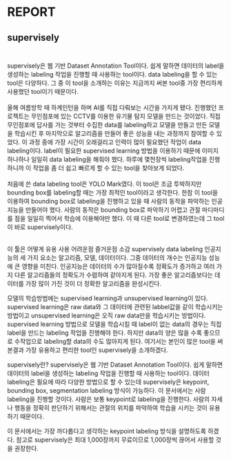 # REPORT<br/>
## supervisely<br/><br/>
<div class=text-justify>supervisely은 웹 기반 Dataset Annotation Tool이다. 쉽게 말하면 데이터의 label을 생성하는 labeling 작업을 진행할 때 사용하는 tool이다. data labeling을 할 수 있는 tool은 다양하다. 그 중 이 tool을 소개하는 이유는 지금까지 써본 tool중 가장 편리하게 사용했던 tool이기 때문이다.</div><br/>
<div class=text-justify>올해 여름방학 때 하계인턴을 하며 AI를 직접 다뤄보는 시간을 가지게 됐다. 진행했던 프로젝트는 무인점포에 있는 CCTV를 이용한 유기물 탐지 모델을 만드는 것이었다. 직접 무인점포에 답사를 가는 것부터 수집한 data를 labeling하고 모델을 만들고 만든 모델을 학습시킨 후 마지막으로 알고리즘을 만들어 좋은 성능을 내는 과정까지 참여할 수 있었다. 이 과정 중에 가장 시간이 오래걸리고 인력이 많이 필요했던 작업이 data labeling이다. label이 필요한 supervised learning 방법을 이용하기 때문에 이미지 하나하나 일일히 data labeling을 해줘야 했다. 하루에 몇천장씩 labeling작업을 진행하니까 이 작업을 좀 더 쉽고 빠르게 할 수 있는 tool을 찾아보게 되었다.</div><br/>
처음에 쓴 data labeling tool은 YOLO Mark였다. 이 tool은 조금 투박하지만 bounding box를 labeling할 때는 가장 최적인 tool이라고 생각한다. 한참 이 tool을 이용하여 bounding box로 labeling을 진행하고 있을 때 사람의 동작을 파악하는 인공지능을 만들어야 했다. 사람의 동작은 bounding box로 파악하기 어렵고 관절 마디마디를 점을 일일히 찍어서 학습에 이용해야만 했다. 이 때 다른 tool로 변경하였는데 그 tool이 바로 supervisely이다.<br/><br/>





이 툴은 어떻게 유용 사용 어려운점 즐거운점 소감 
supervisely 
data labeling
인공지능의 세 가지 요소는 알고리즘, 모델, 데이터이다. 그중 데이터의 개수는 인공지능 성능에 큰 영향을 미친다. 인공지능은 데이터의 수가 많아질수록 정확도가 증가하고 여러 가지 다른 알고리즘들의 정확도가 수렴하여 같아지게 된다. 가장 좋은 알고리즘보다는 데이터를 가장 많이 가진 것이 더 정확한 알고리즘을 완성시킨다.

모델의 학습방법에는 supervised learning과 unsupervised learning이 있다. supervised learning은 raw data와 그 데이터에 관련된 labbel값을 같이 학습시키는 방법이고 unsupervised learning은 오직 raw data만을 학습시키는 방법이다. supervised learning 방법으로 모델을 학습시킬 때 label이 없는 data의 경우는 직접 label을 만드는 labeling 작업을 진행해야 한다. 하지만 data의 양은 많을 수록 좋으므로 수작업으로 labeling할 data의 수도 많아지게 된다. 여기서는 본인이 많은 tool을 써본결과 가장 유용하고 편리한 tool인 supervisely을 소개하겠다.



supervisely란?
supervisely은 웹 기반 Dataset Annotation Tool이다. 쉽게 말하면 데이터의 label을 생성하는 labeling 작업을 진행할 때 사용하는 tool이다. 데이터 labeling은 필요에 따라 다양한 방법으로 할 수 있는데 supervisely은 keypoint, bounding box, segmentation labeling 방식이 가능하다. 이 문서에서는 사람 labeling을 진행할 것이다. 사람은 보통 keypoint로 labeling을 진행한다. 사람의 자세나 행동을 정확히 판단하기 위해서는 관절의 위치를 파악하여 학습을 시키는 것이 유용하기 때문이다.

이 문서에서는 가장 까다롭다고 생각하는 keypoint labeling 방식을 설명하도록 하겠다. 참고로 supervisely은 최대 1,000장까지 무료이므로 1,000장씩 끊어서 사용할 것을 권장한다.
